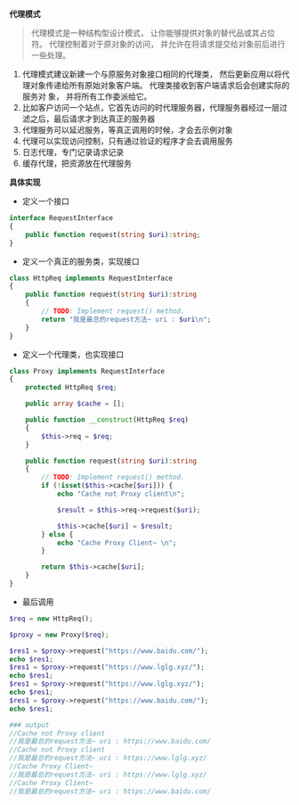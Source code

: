 **代理模式**

> 代理模式是一种结构型设计模式， 让你能够提供对象的替代品或其占位符。 代理控制着对于原对象的访问， 并允许在将请求提交给对象前后进行一些处理。

1. 代理模式建议新建一个与原服务对象接口相同的代理类， 然后更新应用以将代理对象传递给所有原始对象客户端。 代理类接收到客户端请求后会创建实际的服务对 
象， 并将所有工作委派给它。
2. 比如客户访问一个站点，它首先访问的时代理服务器，代理服务器经过一层过滤之后，最后请求才到达真正的服务器
3. 代理服务可以延迟服务，等真正调用的时候，才会去示例对象
4. 代理可以实现访问控制，只有通过验证的程序才会去调用服务
5. 日志代理，专门记录请求记录
6. 缓存代理，把资源放在代理服务

**具体实现**

* 定义一个接口

```php
interface RequestInterface
{
    public function request(string $uri):string;
}
```

* 定义一个真正的服务类，实现接口

```php
class HttpReq implements RequestInterface
{
    public function request(string $uri):string
    {
        // TODO: Implement request() method.
        return "我是最总的request方法~ uri : $uri\n";
    }
}
```

* 定义一个代理类，也实现接口

```php
class Proxy implements RequestInterface
{
    protected HttpReq $req;

    public array $cache = [];

    public function __construct(HttpReq $req)
    {
        $this->req = $req;
    }

    public function request(string $uri):string
    {
        // TODO: Implement request() method.
        if (!isset($this->cache[$uri])) {
            echo "Cache not Proxy client\n";

            $result = $this->req->request($uri);

            $this->cache[$uri] = $result;
        } else {
            echo "Cache Proxy Client~ \n";
        }

        return $this->cache[$uri];
    }
}
```

* 最后调用

```php
$req = new HttpReq();

$proxy = new Proxy($req);

$res1 = $proxy->request("https://www.baidu.com/");
echo $res1;
$res1 = $proxy->request("https://www.lglg.xyz/");
echo $res1;
$res1 = $proxy->request("https://www.lglg.xyz/");
echo $res1;
$res1 = $proxy->request("https://www.baidu.com/");
echo $res1;

### output
//Cache not Proxy client
//我是最总的request方法~ uri : https://www.baidu.com/
//Cache not Proxy client
//我是最总的request方法~ uri : https://www.lglg.xyz/
//Cache Proxy Client~ 
//我是最总的request方法~ uri : https://www.lglg.xyz/
//Cache Proxy Client~ 
//我是最总的request方法~ uri : https://www.baidu.com/
```